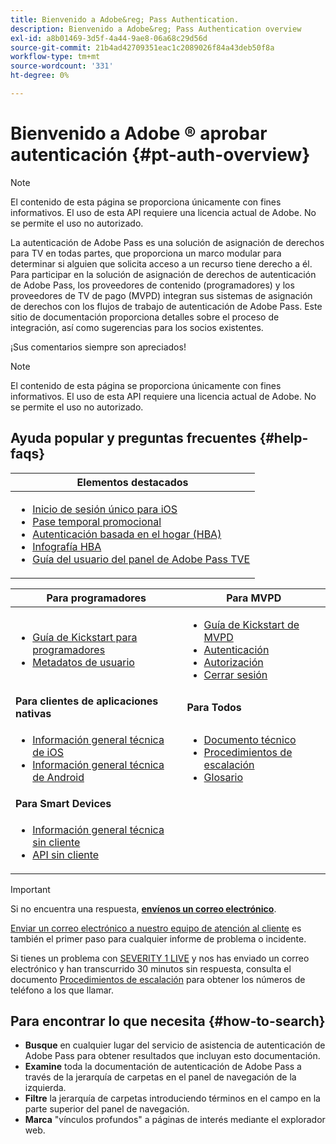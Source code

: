 ```yaml
---
title: Bienvenido a Adobe&reg; Pass Authentication.
description: Bienvenido a Adobe&reg; Pass Authentication overview
exl-id: a8b01469-3d5f-4a44-9ae8-06a68c29d56d
source-git-commit: 21b4ad42709351eac1c2089026f84a43deb50f8a
workflow-type: tm+mt
source-wordcount: '331'
ht-degree: 0%

---
```


# Bienvenido a Adobe ® aprobar autenticación {#pt-auth-overview}

>[!NOTE]
>
>El contenido de esta página se proporciona únicamente con fines informativos. El uso de esta API requiere una licencia actual de Adobe. No se permite el uso no autorizado.

La autenticación de Adobe Pass es una solución de asignación de derechos para TV en todas partes, que proporciona un marco modular para determinar si alguien que solicita acceso a un recurso tiene derecho a él. Para participar en la solución de asignación de derechos de autenticación de Adobe Pass, los proveedores de contenido (programadores) y los proveedores de TV de pago (MVPD) integran sus sistemas de asignación de derechos con los flujos de trabajo de autenticación de Adobe Pass. Este sitio de documentación proporciona detalles sobre el proceso de integración, así como sugerencias para los socios existentes.

¡Sus comentarios siempre son apreciados!

>[!NOTE]
>
>El contenido de esta página se proporciona únicamente con fines informativos. El uso de esta API requiere una licencia actual de Adobe. No se permite el uso no autorizado.

## Ayuda popular y preguntas frecuentes {#help-faqs}

| **Elementos destacados** |
|---------------------------------------------------------------------------------------------------------------------------------------------------------------------------------------------------------------------------------------------------------------------------------------------------------------------------------------------------------------------------------------------------------------------------------------------------------------------------------------------------------------------|
| <ul><li>[Inicio de sesión único para iOS](/help/authentication/single-sign-on/partner-single-sign-on/apple-single-sign-on/apple-sso-overview.md)</li><li>[Pase temporal promocional](/help/authentication/promotional-temp-pass.md)</li><li>[Autenticación basada en el hogar (HBA)](/help/authentication/home-based-authn-tve.md)</li><li>[Infografía HBA](https://dzf8vqv24eqhg.cloudfront.net/userfiles/258/326/ckfinder/files/AdobeNewsletterHBA.pdf)</li><li>[Guía del usuario del panel de Adobe Pass TVE](/help/authentication/tve-dashboard/new-tve-dashboard/tve-dashboard-overview.md)</li></ul> |

| **Para programadores** | **Para MVPD** |
|------------------------------------------------------------------------------|-------------------------------------------------------------------------------------------------|
| <ul><li>[Guía de Kickstart para programadores](/help/authentication/programmer-kickstart-guide.md)</li><li>[Metadatos de usuario](/help/authentication/user-metadata.md)</li></ul> | <ul><li>[Guía de Kickstart de MVPD](/help/authentication/mvpd-kickstart-guide.md)</li><li>[Autenticación](/help/authentication/authn-usecase.md)</li><li>[Autorización](/help/authentication/authz-usecase.md)</li><li>[Cerrar sesión](/help/authentication/usecase-mvpd-logout.md)</li></ul> |
| **Para clientes de aplicaciones nativas** | **Para Todos** |
| <ul><li>[Información general técnica de iOS](/help/authentication/iostvos-sdk-overview.md)</li><li>[Información general técnica de Android](/help/authentication/android-sdk-overview.md)</li></ul> | <ul><li>[Documento técnico](/help/authentication/technical-paper.md)</li><li>[Procedimientos de escalación](/help/authentication/escalation-procedures.md)</li><li>[Glosario](/help/authentication/glossary.md)</li></ul> |
| **Para Smart Devices** | |
| <ul><li>[Información general técnica sin cliente](/help/authentication/rest-api-overview.md)</li><li>[API sin cliente](/help/authentication/rest-api-reference.md)</li></ul> | |

>[!IMPORTANT]
>
>Si no encuentra una respuesta, [**envíenos un correo electrónico**](mailto:tve-support@adobe.com).
>
>[Enviar un correo electrónico a nuestro equipo de atención al cliente](mailto:tve-support@adobe.com) es también el primer paso para cualquier informe de problema o incidente.
>
>Si tienes un problema con [SEVERITY 1 LIVE](/help/authentication/escalation-procedures.md) y nos has enviado un correo electrónico y han transcurrido 30 minutos sin respuesta, consulta el documento [Procedimientos de escalación](/help/authentication/escalation-procedures.md) para obtener los números de teléfono a los que llamar.
>


## Para encontrar lo que necesita {#how-to-search}

* **Busque** en cualquier lugar del servicio de asistencia de autenticación de Adobe Pass para obtener resultados que incluyan esto
documentación.
* **Examine** toda la documentación de autenticación de Adobe Pass a través de la jerarquía de carpetas en el panel de navegación de la izquierda.
* **Filtre** la jerarquía de carpetas introduciendo términos en el campo en la parte superior del panel de navegación.
* **Marca** &quot;vínculos profundos&quot; a páginas de interés mediante el explorador web.
